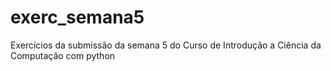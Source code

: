 # exerc_semana5
Exercícios da submissão da semana 5 do Curso de Introdução a Ciência da Computação com python
